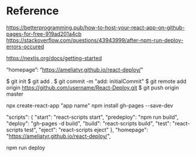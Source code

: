 # Reference
https://betterprogramming.pub/how-to-host-your-react-app-on-github-pages-for-free-919ad201a4cb
https://stackoverflow.com/questions/43943999/after-npm-run-deploy-errors-occured 

https://nextjs.org/docs/getting-started

“homepage”: “https://ameliatyr.github.io/react-deploy/"


$ git init
$ git add .
$ git commit -m "add: initialCommit"
$ git remote add origin https://github.com/username/React-Deploy.git
$ git push origin master

npx create-react-app "app name"
npm install gh-pages --save-dev

  "scripts": {
    "start": "react-scripts start",
    "predeploy": "npm run build",
    "deploy": "gh-pages -d build",
    "build": "react-scripts build",
    "test": "react-scripts test",
    "eject": "react-scripts eject"
  },
  "homepage": "https://ameliatyr.github.io/react-deploy/",
  
  
  npm run deploy
